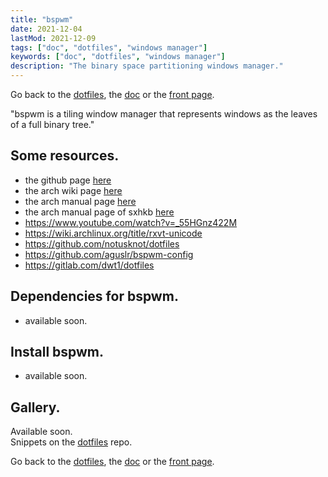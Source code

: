 ```yaml
---
title: "bspwm"
date: 2021-12-04
lastMod: 2021-12-09
tags: ["doc", "dotfiles", "windows manager"]
keywords: ["doc", "dotfiles", "windows manager"]
description: "The binary space partitioning windows manager."
---
```

Go back to the [dotfiles](/public/doc/config/dotfiles), the [doc](/public/doc/config) or the [front page](/public).  

"bspwm is a tiling window manager that represents windows as the leaves of a full binary tree."

## Some resources.
- the github page [here](https://github.com/baskerville/bspwm)
- the arch wiki page [here](https://wiki.archlinux.org/title/bspwm)
- the arch manual page [here](https://man.archlinux.org/man/bspwm.1)
- the arch manual page of sxhkb [here](https://man.archlinux.org/man/sxhkd.1)
- https://www.youtube.com/watch?v=_55HGnz422M 
- https://wiki.archlinux.org/title/rxvt-unicode 
- https://github.com/notusknot/dotfiles 
- https://github.com/aguslr/bspwm-config 
- https://gitlab.com/dwt1/dotfiles 


## Dependencies for bspwm.
- available soon.

## Install bspwm.
- available soon.

## Gallery.
Available soon.  
Snippets on the [dotfiles](https://github.com/a2n-s/dotfiles#4-gallery-toc) repo.

Go back to the [dotfiles](/public/doc/config/dotfiles), the [doc](/public/doc/config) or the [front page](/public).  

[`spectrWM-baraction.sh`]: https://github.com/a2n-s/dotfiles/blob/main/scripts/spectrWM-baraction.sh
